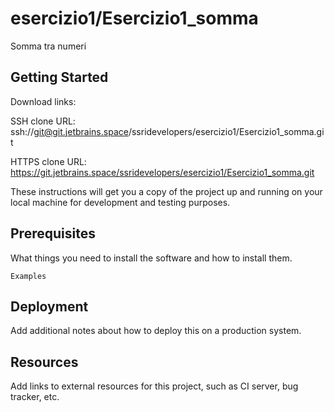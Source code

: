 # esercizio1/Esercizio1_somma

Somma tra numeri

## Getting Started

Download links:

SSH clone URL: ssh://git@git.jetbrains.space/ssridevelopers/esercizio1/Esercizio1_somma.git

HTTPS clone URL: https://git.jetbrains.space/ssridevelopers/esercizio1/Esercizio1_somma.git



These instructions will get you a copy of the project up and running on your local machine for development and testing purposes.

## Prerequisites

What things you need to install the software and how to install them.

```
Examples
```

## Deployment

Add additional notes about how to deploy this on a production system.

## Resources

Add links to external resources for this project, such as CI server, bug tracker, etc.
